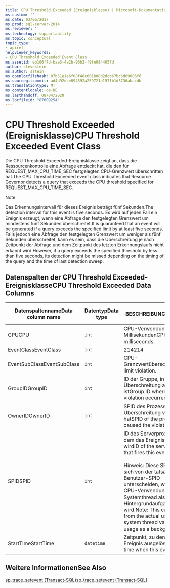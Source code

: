 ```yaml
---
title: CPU Threshold Exceeded (Ereignisklasse) | Microsoft-Dokumentation
ms.custom: ''
ms.date: 03/06/2017
ms.prod: sql-server-2014
ms.reviewer: ''
ms.technology: supportability
ms.topic: conceptual
topic_type:
- apiref
helpviewer_keywords:
- CPU Threshold Exceeded Event Class
ms.assetid: eb106f7d-baa3-4a2b-96b2-f9fe0844057d
author: stevestein
ms.author: sstein
ms.openlocfilehash: 07b51e1a6f08f48c601b00d2dcb67bc6d09006f6
ms.sourcegitcommit: ad4d92dce894592a259721a1571b1d8736abacdb
ms.translationtype: MT
ms.contentlocale: de-DE
ms.lasthandoff: 08/04/2020
ms.locfileid: "87609254"
---
```

# <a name="cpu-threshold-exceeded-event-class"></a><span data-ttu-id="d0f9a-102">CPU Threshold Exceeded (Ereignisklasse)</span><span class="sxs-lookup"><span data-stu-id="d0f9a-102">CPU Threshold Exceeded Event Class</span></span>
  <span data-ttu-id="d0f9a-103">Die CPU Threshold Exceeded-Ereignisklasse zeigt an, dass die Ressourcenkontrolle eine Abfrage entdeckt hat, die den für REQUEST_MAX_CPU_TIME_SEC festgelegten CPU-Grenzwert überschritten hat.</span><span class="sxs-lookup"><span data-stu-id="d0f9a-103">The CPU Threshold Exceeded event class indicates that Resource Governor detects a query that exceeds the CPU threshold specified for REQUEST_MAX_CPU_TIME_SEC.</span></span>  
  
> [!NOTE]  
>  <span data-ttu-id="d0f9a-104">Das Erkennungsintervall für dieses Ereignis beträgt fünf Sekunden.</span><span class="sxs-lookup"><span data-stu-id="d0f9a-104">The detection interval for this event is five seconds.</span></span> <span data-ttu-id="d0f9a-105">Es wird auf jeden Fall ein Ereignis erzeugt, wenn eine Abfrage den festgelegten Grenzwert um mindestens fünf Sekunden überschreitet.</span><span class="sxs-lookup"><span data-stu-id="d0f9a-105">It is guaranteed that an event will be generated if a query exceeds the specified limit by at least five seconds.</span></span> <span data-ttu-id="d0f9a-106">Falls jedoch eine Abfrage den festgelegten Grenzwert um weniger als fünf Sekunden überschreitet, kann es sein, dass die Überschreitung je nach Zeitpunkt der Abfrage und dem Zeitpunkt des letzten Erkennungslaufs nicht erkannt wird.</span><span class="sxs-lookup"><span data-stu-id="d0f9a-106">However, if a query exceeds the specified threshold by less than five seconds, its detection might be missed depending on the timing of the query and the time of last detection sweep.</span></span>  
  
## <a name="cpu-threshold-exceeded-data-columns"></a><span data-ttu-id="d0f9a-107">Datenspalten der CPU Threshold Exceeded-Ereignisklasse</span><span class="sxs-lookup"><span data-stu-id="d0f9a-107">CPU Threshold Exceeded Data Columns</span></span>  
  
|<span data-ttu-id="d0f9a-108">Datenspaltenname</span><span class="sxs-lookup"><span data-stu-id="d0f9a-108">Data column name</span></span>|<span data-ttu-id="d0f9a-109">Datentyp</span><span class="sxs-lookup"><span data-stu-id="d0f9a-109">Data type</span></span>|<span data-ttu-id="d0f9a-110">BESCHREIBUNG</span><span class="sxs-lookup"><span data-stu-id="d0f9a-110">Description</span></span>|<span data-ttu-id="d0f9a-111">Column ID</span><span class="sxs-lookup"><span data-stu-id="d0f9a-111">Column ID</span></span>|<span data-ttu-id="d0f9a-112">Filterbar</span><span class="sxs-lookup"><span data-stu-id="d0f9a-112">Filterable</span></span>|  
|----------------------|---------------|-----------------|---------------|----------------|  
|<span data-ttu-id="d0f9a-113">CPU</span><span class="sxs-lookup"><span data-stu-id="d0f9a-113">CPU</span></span>|`int`|<span data-ttu-id="d0f9a-114">CPU-Verwendung in Millisekunden</span><span class="sxs-lookup"><span data-stu-id="d0f9a-114">CPU usage in milliseconds.</span></span>|<span data-ttu-id="d0f9a-115">18</span><span class="sxs-lookup"><span data-stu-id="d0f9a-115">18</span></span>|<span data-ttu-id="d0f9a-116">Ja</span><span class="sxs-lookup"><span data-stu-id="d0f9a-116">Yes</span></span>|  
|<span data-ttu-id="d0f9a-117">EventClass</span><span class="sxs-lookup"><span data-stu-id="d0f9a-117">EventClass</span></span>|`int`|<span data-ttu-id="d0f9a-118">214</span><span class="sxs-lookup"><span data-stu-id="d0f9a-118">214</span></span>|<span data-ttu-id="d0f9a-119">27</span><span class="sxs-lookup"><span data-stu-id="d0f9a-119">27</span></span>|<span data-ttu-id="d0f9a-120">Nein</span><span class="sxs-lookup"><span data-stu-id="d0f9a-120">No</span></span>|  
|<span data-ttu-id="d0f9a-121">EventSubClass</span><span class="sxs-lookup"><span data-stu-id="d0f9a-121">EventSubClass</span></span>|`int`|<span data-ttu-id="d0f9a-122">CPU-Grenzwertüberschreitung</span><span class="sxs-lookup"><span data-stu-id="d0f9a-122">CPU limit violation.</span></span>|<span data-ttu-id="d0f9a-123">21</span><span class="sxs-lookup"><span data-stu-id="d0f9a-123">21</span></span>|<span data-ttu-id="d0f9a-124">Ja</span><span class="sxs-lookup"><span data-stu-id="d0f9a-124">Yes</span></span>|  
|<span data-ttu-id="d0f9a-125">GroupID</span><span class="sxs-lookup"><span data-stu-id="d0f9a-125">GroupID</span></span>|`int`|<span data-ttu-id="d0f9a-126">ID der Gruppe, in der die Überschreitung aufgetreten ist</span><span class="sxs-lookup"><span data-stu-id="d0f9a-126">Group ID where the violation occurred.</span></span>|<span data-ttu-id="d0f9a-127">66</span><span class="sxs-lookup"><span data-stu-id="d0f9a-127">66</span></span>|<span data-ttu-id="d0f9a-128">Ja</span><span class="sxs-lookup"><span data-stu-id="d0f9a-128">Yes</span></span>|  
|<span data-ttu-id="d0f9a-129">OwnerID</span><span class="sxs-lookup"><span data-stu-id="d0f9a-129">OwnerID</span></span>|`int`|<span data-ttu-id="d0f9a-130">SPID des Prozesses, der die Überschreitung verursacht hat</span><span class="sxs-lookup"><span data-stu-id="d0f9a-130">SPID of the process that caused the violation.</span></span>|<span data-ttu-id="d0f9a-131">58</span><span class="sxs-lookup"><span data-stu-id="d0f9a-131">58</span></span>|<span data-ttu-id="d0f9a-132">Ja</span><span class="sxs-lookup"><span data-stu-id="d0f9a-132">Yes</span></span>|  
|<span data-ttu-id="d0f9a-133">SPID</span><span class="sxs-lookup"><span data-stu-id="d0f9a-133">SPID</span></span>|`int`|<span data-ttu-id="d0f9a-134">ID des Serverprozesses, von dem das Ereignis ausgelöst wird</span><span class="sxs-lookup"><span data-stu-id="d0f9a-134">ID of the server process that fires this event.</span></span><br /><br /> <span data-ttu-id="d0f9a-135">Hinweis: Diese SPID kann sich von der tatsächlichen Benutzer-SPID unterscheiden, wenn die CPU-Verwendung von einem Systemthread als Hintergrundaufgabe überprüft wird.</span><span class="sxs-lookup"><span data-stu-id="d0f9a-135">Note: This can differ from the actual user SPID if a system thread validates CPU usage as a background task.</span></span>|<span data-ttu-id="d0f9a-136">12</span><span class="sxs-lookup"><span data-stu-id="d0f9a-136">12</span></span>|<span data-ttu-id="d0f9a-137">Ja</span><span class="sxs-lookup"><span data-stu-id="d0f9a-137">Yes</span></span>|  
|<span data-ttu-id="d0f9a-138">StartTime</span><span class="sxs-lookup"><span data-stu-id="d0f9a-138">StartTime</span></span>|`datetime`|<span data-ttu-id="d0f9a-139">Zeitpunkt, zu dem das Ereignis ausgelöst wurde</span><span class="sxs-lookup"><span data-stu-id="d0f9a-139">The time when this event fired.</span></span>|<span data-ttu-id="d0f9a-140">14</span><span class="sxs-lookup"><span data-stu-id="d0f9a-140">14</span></span>|<span data-ttu-id="d0f9a-141">Ja</span><span class="sxs-lookup"><span data-stu-id="d0f9a-141">Yes</span></span>|  
  
## <a name="see-also"></a><span data-ttu-id="d0f9a-142">Weitere Informationen</span><span class="sxs-lookup"><span data-stu-id="d0f9a-142">See Also</span></span>  
 [<span data-ttu-id="d0f9a-143">sp_trace_setevent &#40;Transact-SQL&#41;</span><span class="sxs-lookup"><span data-stu-id="d0f9a-143">sp_trace_setevent &#40;Transact-SQL&#41;</span></span>](/sql/relational-databases/system-stored-procedures/sp-trace-setevent-transact-sql)  
  
  
